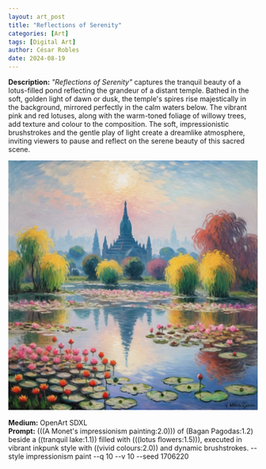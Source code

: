 ```yaml
---
layout: art_post
title: "Reflections of Serenity"
categories: [Art]
tags: [Digital Art]
author: César Robles
date: 2024-08-19
---
```

**Description:** *"Reflections of Serenity"* captures the tranquil beauty of a lotus-filled pond reflecting the grandeur of a distant temple. Bathed in the soft, golden light of dawn or dusk, the temple's spires rise majestically in the background, mirrored perfectly in the calm waters below. The vibrant pink and red lotuses, along with the warm-toned foliage of willowy trees, add texture and colour to the composition. The soft, impressionistic brushstrokes and the gentle play of light create a dreamlike atmosphere, inviting viewers to pause and reflect on the serene beauty of this sacred scene.

![Reflections of Serenity](/imag/digital_art/reflections_of_serenity.jpg)

**Medium:** OpenArt SDXL\
**Prompt:** (((A Monet's impressionism  painting:2.0))) of (Bagan Pagodas:1.2) beside a ((tranquil lake:1.1)) filled with (((lotus flowers:1.5))), executed in vibrant inkpunk style with ((vivid colours:2.0)) and dynamic brushstrokes. --style impressionism paint --q 10 --v 10 --seed 1706220